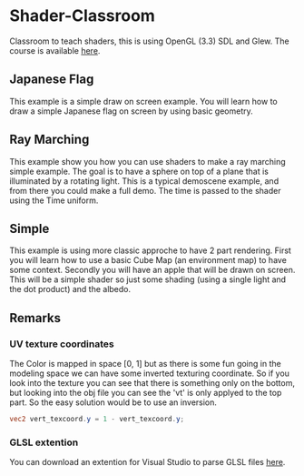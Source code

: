 # Shader-Classroom

Classroom to teach shaders, this is using OpenGL (3.3) SDL and Glew. The course 
is available 
[here](https://drive.google.com/drive/folders/1b6bY7fdPxs3LHLO13OZlNwwO73Ry0pzP?usp=sharing).

## Japanese Flag

This example is a simple draw on screen example. You will learn how to draw a
simple Japanese flag on screen by using basic geometry.

## Ray Marching

This example show you how you can use shaders to make a ray marching simple 
example. The goal is to have a sphere on top of a plane that is illuminated by
a rotating light. This is a typical demoscene example, and from there you could
make a full demo. The time is passed to the shader using the Time uniform.

## Simple

This example is using more classic approche to have 2 part rendering. First you
will learn how to use a basic Cube Map (an environment map) to have some 
context. Secondly you will have an apple that will be drawn on screen. This will
be a simple shader so just some shading (using a single light and the dot 
product) and the albedo.

## Remarks

### UV texture coordinates

The Color is mapped in space [0, 1] but as there is some fun going in the 
modeling space we can have some inverted texturing coordinate. So if you look
into the texture you can see that there is something only on the bottom, but 
looking into the obj file you can see the 'vt' is only applyed to the top part.
So the easy solution would be to use an inversion.

```glsl
vec2 vert_texcoord.y = 1 - vert_texcoord.y;
```

### GLSL extention

You can download an extention for Visual Studio to parse GLSL files 
[here](https://marketplace.visualstudio.com/items?itemName=DanielScherzer.GLSL).
